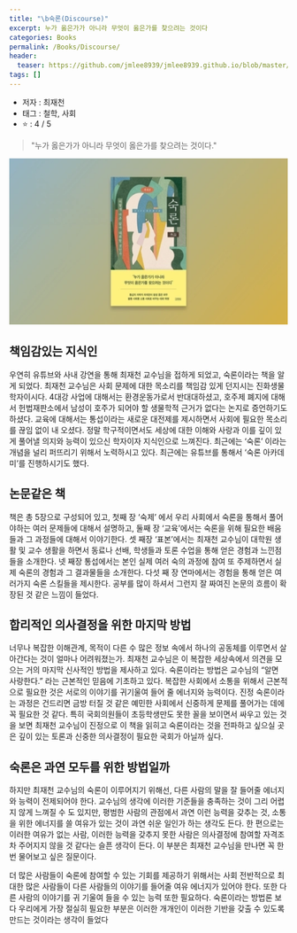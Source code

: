 ```yaml
---
title: "\b숙론(Discourse)"
excerpt: 누가 옳은가가 아니라 무엇이 옳은가를 찾으려는 것이다
categories: Books
permalink: /Books/Discourse/
header:
  teaser: https://github.com/jmlee8939/jmlee8939.github.io/blob/master/assets/images/books/discourse/Discourse.png?raw=true
tags: []
---
```


- 저자 : 최재천
- 태그 : 철학, 사회
-  ⭐️   : 4 / 5 

>"누가 옳은가가 아니라 무엇이 옳은가를 찾으려는 것이다."

<p align="center">
<img src= "https://github.com/jmlee8939/jmlee8939.github.io/blob/master/assets/images/books/discourse/Discourse.png?raw=true" width = 600 height = 300>
</p>

## 책임감있는 지식인

우연히 유튜브와 사내 강연을 통해 최재천 교수님을 접하게 되었고, 숙론이라는 책을 알게 되었다. 최재천 교수님은 사회 문제에 대한 목소리를 책임감 있게 던지시는 진화생물학자이시다. 4대강 사업에 대해서는 환경운동가로서 반대대하셨고, 호주제 폐지에 대해서 헌법재판소에서 남성이 호주가 되어야 할 생물학적 근거가 없다는 논지로 증언하기도 하셨다. 교육에 대해서는 통섭이라는 새로운 대전제를 제시하면서 사회에 필요한 목소리를 끊임 없이 내 오셨다. 정말 학구적이면서도 세상에 대한 이해와 사랑과 이를 깊이 있게 풀어낼 의지와 능력이 있으신 학자이자 지식인으로 느껴진다. 최근에는 ‘숙론’ 이라는 개념을 널리 퍼뜨리기 위해서 노력하시고 있다. 최근에는 유튜브를 통해서 ‘숙론 아카데미’를 진행하시기도 했다. 

## 논문같은 책

책은 총 5장으로 구성되어 있고, 첫째 장 ‘숙제’ 에서 우리 사회에서 숙론을 통해서 풀어야하는 여러 문제들에 대해서 설명하고, 둘째 장 ‘교육’에서는 숙론을 위해 필요한 배움들과 그 과정들에 대해서 이야기한다. 셋 째장 ‘표본’에서는 최재천 교수님이 대학원 생활 및 교수 생활을 하면서 동료나 선배, 학생들과 토론 수업을 통해 얻은 경험과 느낀점들을 소개한다. 넷 째장 통섭에서는 본인 실제 여러 숙의 과정에 참여 또 주제하면서 실제 숙론의 경험과 그 결과물들을 소개한다. 다섯 째 장 연마에서는 경험을 통해 얻은 여러가지 숙론 스킬들을 제시한다. 공부를 많이 하셔서 그런지 잘 짜여진 논문의 흐름이 확장된 것 같은 느낌이 들었다.

## 합리적인 의사결정을 위한 마지막 방법

너무나 복잡한 이해관계, 목적이 다른 수 많은 정보 속에서 하나의 공동체를 이루면서 살아간다는 것이 얼마나 어려워졌는가. 최재천 교수님은 이 복잡한 세상속에서 의견을 모으는 거의 마지막 신사적인 방법을 제사하고 있다. 숙론이라는 방법은 교수님의 “알면 사랑한다.” 라는 근본적인 믿음에 기초하고 있다. 복잡한 사회에서 소통을 위해서 근본적으로 필요한 것은 서로의 이야기를 귀기울여 들어 줄 에너지와 능력이다. 진정 숙론이라는 과정은 건드리면 금방 터질 것 같은 예민한 사회에서 신중하게 문제를 풀어가는 데에 꼭 필요한 것 같다. 특히 국회의원들이 초등학생만도 못한 꼴을 보이면서 싸우고 있는 것을 보면 최재천 교수님이 진정으로 이 책을 읽히고 숙론이라는 것을 전파하고 싶으실 곳은 깊이 있는 토론과 신중한 의사결정이 필요한 국회가 아닐까 싶다.

## 숙론은 과연 모두를 위한 방법일까

하지만 최재천 교수님의 숙론이 이루어지기 위해선, 다른 사람의 말을 잘 들어줄 에너지와 능력이 전제되어야 한다. 교수님의 생각에 이러한 기준들을 충족하는 것이 그리 어렵지 않게 느껴질 수 도 있지만, 평범한 사람의 관점에서 과연 이런 능력을 갖추는 것, 소통을 위한 에너지를 쓸 여유가 있는 것이 과연 쉬운 일인가 하는 생각도 든다. 한 편으로는 이러한 여유가 없는 사람, 이러한 능력을 갖추지 못한 사람은 의사결정에 참여할 자격조차 주어지지 않을 것 같다는 슬픈 생각이 든다. 이 부분은 최재천 교수님을 만나면 꼭 한번 물어보고 싶은 질문이다.

더 많은 사람들이 숙론에 참여할 수 있는 기회를 제공하기 위해서는 사회 전반적으로 최대한 많은 사람들이 다른 사람들의 이야기를 들어줄 여유 에너지가 있어야 한다. 또한 다른 사람의 이야기를 귀 기울여 들을 수 있는 능력 또한 필요하다. 숙론이라는 방법론 보다 우리에게 가장 절실히 필요한 부분은 이러한 개개인이 이러한 기반을 갖출 수 있도록 만드는 것이라는 생각이 들었다